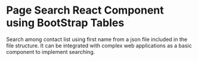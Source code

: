 # Page Search React Component using BootStrap Tables
Search among contact list using first name from a json file included in the file structure. 
It can be integrated with complex web applications as a basic component to implement searching.
